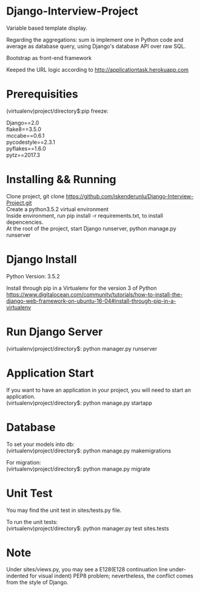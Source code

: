 # Django-Interview-Project
Variable based template display.

Regarding the aggregations: sum is implement one in Python code and average as database query, using Django's database API over raw SQL.

Bootstrap as front-end framework

Keeped the URL logic according to <http://applicationtask.herokuapp.com>

# Prerequisities
(virtualenv)project/directory$:pip freeze:


Django==2.0\
flake8==3.5.0\
mccabe==0.6.1\
pycodestyle==2.3.1\
pyflakes==1.6.0\
pytz==2017.3

# Installing && Running
Clone project, git clone https://github.com/iskenderunlu/Django-Interview-Project.git \
Create a python3.5.2 virtual environment \
Inside environment, run pip install -r requirements.txt, to install depencencies. \
At the root of the project, start Django runserver, python manage.py runserver

# Django Install
Python Version: 3.5.2

Install through pip in a Virtualenv for the version 3 of Python <https://www.digitalocean.com/community/tutorials/how-to-install-the-django-web-framework-on-ubuntu-16-04#install-through-pip-in-a-virtualenv>

# Run Django Server
(virtualenv)project/directory$: python manager.py runserver

# Application Start
If you want to have an application in your project, you will need to start an application.\
(virtualenv)project/directory$: python manage.py startapp <application name that you want>

# Database
To set your models into db:\
(virtualenv)project/directory$: python manage.py makemigrations <application name in your project>
  
For migration:\
(virtualenv)project/directory$: python manage.py migrate <application name in your project>

# Unit Test

You may find the unit test in sites/tests.py file.

To run the unit tests:\
(virtualenv)project/directory$: python manager.py test sites.tests

# Note
Under sites/views.py, you may see a E128(E128 continuation line under-indented for visual indent) PEP8 problem; nevertheless, the conflict comes from the style of Django.
